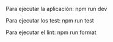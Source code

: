 Para ejecutar la aplicación: npm run dev

Para ejecutar los test: npm run test

Para ejecutar el lint: npm run format
